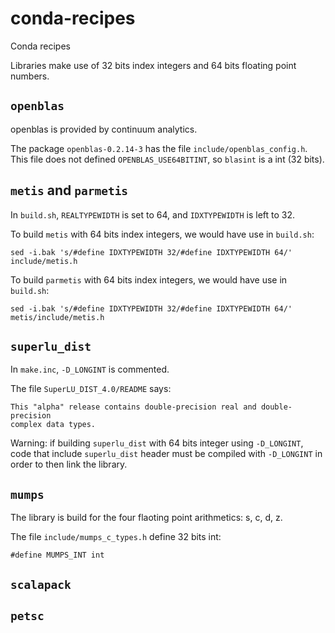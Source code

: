 # conda-recipes
Conda recipes

Libraries make use of 32 bits index integers and 64 bits floating point numbers.

## `openblas`

openblas is provided by continuum analytics.

The package `openblas-0.2.14-3` has the file `include/openblas_config.h`. This
file does not defined `OPENBLAS_USE64BITINT`, so `blasint` is a int (32 bits).

## `metis` and `parmetis`

In `build.sh`, `REALTYPEWIDTH` is set to 64, and `IDXTYPEWIDTH` is left to 32.

To build `metis` with 64 bits index integers, we would have use in `build.sh`:

    sed -i.bak 's/#define IDXTYPEWIDTH 32/#define IDXTYPEWIDTH 64/' include/metis.h

To build `parmetis` with 64 bits index integers, we would have use in `build.sh`:

    sed -i.bak 's/#define IDXTYPEWIDTH 32/#define IDXTYPEWIDTH 64/' metis/include/metis.h


## `superlu_dist`

In `make.inc`, `-D_LONGINT` is commented.

The file `SuperLU_DIST_4.0/README` says:

    This "alpha" release contains double-precision real and double-precision
    complex data types.

Warning: if building `superlu_dist` with 64 bits integer using `-D_LONGINT`,
code that include `superlu_dist` header must be compiled with `-D_LONGINT` in
order to then link the library.

## `mumps`

The library is build for the four flaoting point arithmetics: s, c, d, z.

The file `include/mumps_c_types.h` define 32 bits int:
  
    #define MUMPS_INT int

## `scalapack`

## `petsc`
